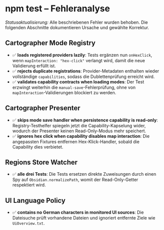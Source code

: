 # npm test – Fehleranalyse

_Statusaktualisierung:_ Alle beschriebenen Fehler wurden behoben. Die folgenden Abschnitte dokumentieren Ursache und gewählte Korrektur.

## Cartographer Mode Registry
- ✅ **loads registered providers lazily**: Tests ergänzen nun `onHexClick`, wenn `mapInteraction: "hex-click"` verlangt wird, damit die neue Validierung erfüllt ist.
- ✅ **rejects duplicate registrations**: Provider-Metadaten enthalten wieder vollständige `capabilities`, sodass die Dublettenprüfung erreicht wird.
- ✅ **validates capability contracts when loading modes**: Der Test erzwingt weiterhin die `manual-save`-Fehlerprüfung, ohne von `mapInteraction`-Validierungen blockiert zu werden.

## Cartographer Presenter
- ✅ **skips mode save handler when persistence capability is read-only**: Registry-Testhelfer spiegeln jetzt die Capability-Kapselung wider, wodurch der Presenter keinen Read-Only-Modus mehr speichert.
- ✅ **ignores hex click when capability disables map interaction**: Die angepassten Fixtures entfernen Hex-Klick-Handler, sobald die Capability dies verbietet.

## Regions Store Watcher
- ✅ **alle drei Tests**: Die Tests ersetzen direkte Zuweisungen durch einen Spy auf `Obsidian.normalizePath`, womit der Read-Only-Getter respektiert wird.

## UI Language Policy
- ✅ **contains no German characters in monitored UI sources**: Die Dateisuche prüft vorhandene Dateien und ignoriert entfernte Ziele wie `UiOverview.txt`.
